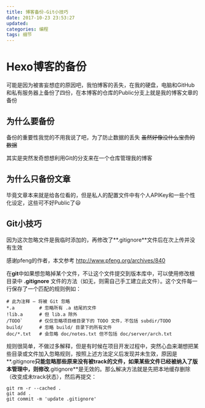 ```yaml
---
title: 博客备份-Git小技巧
date: 2017-10-23 23:53:27
updated: 
categories: 编程
tags: 细节
---
```


# Hexo博客的备份

可能是因为被害妄想症的原因吧，我怕博客的丢失，在我的硬盘，电脑和GitHub和私有服务器上备份了四份，在本博客的仓库的Public分支上就是我的博客文章的备份

<!--more-->

## 为什么要备份

备份的重要性我觉的不用我说了吧，为了防止数据的丢失 ~~虽然好像没什么宝贵的数据~~

其实是突然发奇想想利用Git的分支来在一个仓库管理我的博客

## 为什么只备份文章

毕竟文章本来就是给各位看的，但是私人的配置文件中有个人APIKey和一些个性化设定，这些可不好Public了😃

## Git小技巧

因为这次忽略文件是我临时添加的，再修改了**.gitignore**文件后在次上传并没有生效

感谢pfeng的作者，本文参考 http://www.pfeng.org/archives/840

在**git**中如果想忽略掉某个文件，不让这个文件提交到版本库中，可以使用修改根目录中 **.gitignore** 文件的方法（如无，则需自己手工建立此文件）。这个文件每一行保存了一个匹配的规则例如：


```shell
# 此为注释 – 将被 Git 忽略
*.a         # 忽略所有 .a 结尾的文件
!lib.a      # 但 lib.a 除外
/TODO`      # 仅仅忽略项目根目录下的 TODO 文件，不包括 subdir/TODO
build/      # 忽略 build/ 目录下的所有文件
doc/*.txt   # 会忽略 doc/notes.txt 但不包括 doc/server/arch.txt
```
规则很简单，不做过多解释，但是有时候在项目开发过程中，突然心血来潮想把某些目录或文件加入忽略规则，按照上述方法定义后发现并未生效，原因是**.gitignore**只能忽略那些原来没有被track的文件，如果某些文件已经被纳入了版本管理中，则修改**.gitignore**是无效的。那么解决方法就是先把本地缓存删除（改变成未track状态），然后再提交：
```shell
git rm -r --cached .
git add .
git commit -m 'update .gitignore'
```